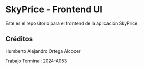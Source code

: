 # SkyPrice - Frontend UI

Este es el repositorio para el frontend de la aplicación SkyPrice.

## Créditos

Humberto Alejandro Ortega Alcocer

Trabajo Terminal: 2024-A053
